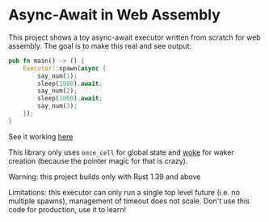 # Async-Await in Web Assembly

This project shows a toy async-await executor written from scratch for web assembly. The goal is to make this real and see output:

```rust
pub fn main() -> () {
    Executor::spawn(async {
        say_num(1);
        sleep(1000).await;
        say_num(2);
        sleep(1000).await;
        say_num(3);
    });
}
```
See it working [here](https://richardanaya.github.io/asynctimer/)

This library only uses `once_cell` for global state and [woke](https://github.com/richardanaya/woke/) for waker creation (because the pointer magic for that is crazy).

Warning: this project builds only with Rust 1.39 and above

Limitations: this executor can only run a single top level future (i.e. no multiple spawns), management of timeout does not scale. Don't use this code for production, use it to learn! 
